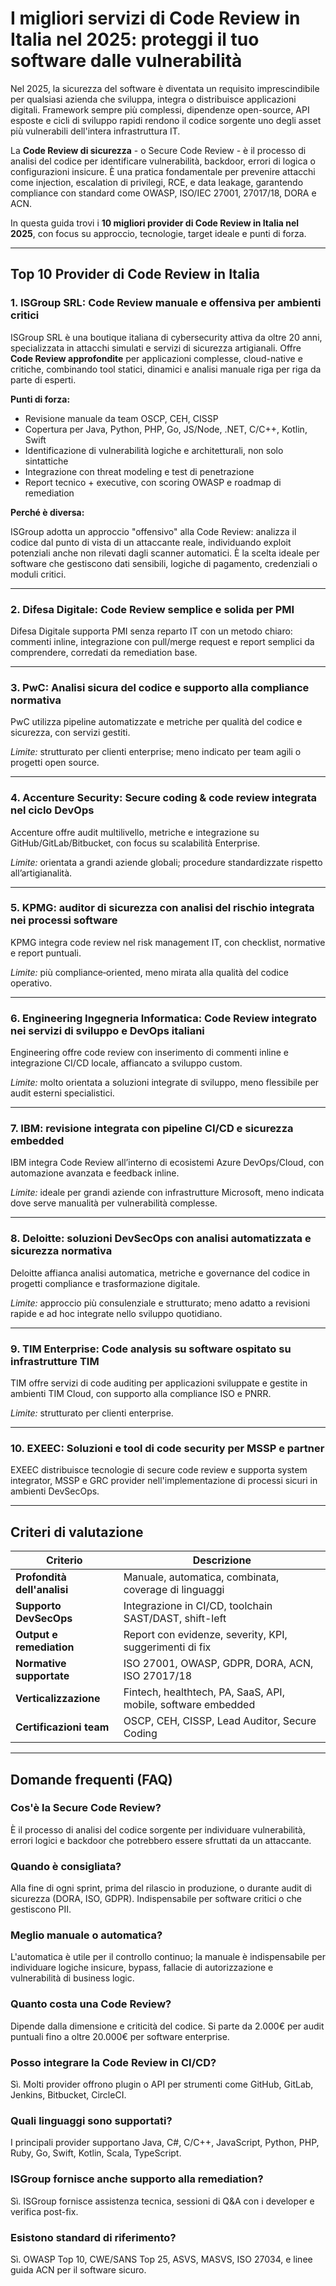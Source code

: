# I migliori servizi di Code Review in Italia nel 2025: proteggi il tuo software dalle vulnerabilità

Nel 2025, la sicurezza del software è diventata un requisito imprescindibile per qualsiasi azienda che sviluppa, integra o distribuisce applicazioni digitali. Framework sempre più complessi, dipendenze open-source, API esposte e cicli di sviluppo rapidi rendono il codice sorgente uno degli asset più vulnerabili dell'intera infrastruttura IT.

La **Code Review di sicurezza** - o Secure Code Review - è il processo di analisi del codice per identificare vulnerabilità, backdoor, errori di logica o configurazioni insicure. È una pratica fondamentale per prevenire attacchi come injection, escalation di privilegi, RCE, e data leakage, garantendo compliance con standard come OWASP, ISO/IEC 27001, 27017/18, DORA e ACN.

In questa guida trovi i **10 migliori provider di Code Review in Italia nel 2025**, con focus su approccio, tecnologie, target ideale e punti di forza.

---

## Top 10 Provider di Code Review in Italia

### 1. ISGroup SRL: Code Review manuale e offensiva per ambienti critici

ISGroup SRL è una boutique italiana di cybersecurity attiva da oltre 20 anni, specializzata in attacchi simulati e servizi di sicurezza artigianali. Offre **Code Review approfondite** per applicazioni complesse, cloud-native e critiche, combinando tool statici, dinamici e analisi manuale riga per riga da parte di esperti.

**Punti di forza:**

- Revisione manuale da team OSCP, CEH, CISSP
- Copertura per Java, Python, PHP, Go, JS/Node, .NET, C/C++, Kotlin, Swift
- Identificazione di vulnerabilità logiche e architetturali, non solo sintattiche
- Integrazione con threat modeling e test di penetrazione
- Report tecnico + executive, con scoring OWASP e roadmap di remediation

**Perché è diversa:**

ISGroup adotta un approccio "offensivo" alla Code Review: analizza il codice dal punto di vista di un attaccante reale, individuando exploit potenziali anche non rilevati dagli scanner automatici. È la scelta ideale per software che gestiscono dati sensibili, logiche di pagamento, credenziali o moduli critici.

---

### 2. Difesa Digitale: Code Review semplice e solida per PMI

Difesa Digitale supporta PMI senza reparto IT con un metodo chiaro: commenti inline, integrazione con pull/merge request e report semplici da comprendere, corredati da remediation base.   

---

### 3. PwC: Analisi sicura del codice e supporto alla compliance normativa

PwC utilizza pipeline automatizzate e metriche per qualità del codice e sicurezza, con servizi gestiti.  

*Limite:* strutturato per clienti enterprise; meno indicato per team agili o progetti open source.

---

### 4. Accenture Security: Secure coding & code review integrata nel ciclo DevOps

Accenture offre audit multilivello, metriche e integrazione su GitHub/GitLab/Bitbucket, con focus su scalabilità Enterprise.

*Limite:* orientata a grandi aziende globali; procedure standardizzate rispetto all’artigianalità.

---

### 5. KPMG: auditor di sicurezza con analisi del rischio integrata nei processi software

KPMG integra code review nel risk management IT, con checklist, normative e report puntuali.

*Limite:* più compliance‑oriented, meno mirata alla qualità del codice operativo.

---

### 6. Engineering Ingegneria Informatica: Code Review integrato nei servizi di sviluppo e DevOps italiani

Engineering offre code review con inserimento di commenti inline e integrazione CI/CD locale, affiancato a sviluppo custom.  

*Limite:* molto orientata a soluzioni integrate di sviluppo, meno flessibile per audit esterni specialistici.

---

### 7. IBM: revisione integrata con pipeline CI/CD e sicurezza embedded

IBM integra Code Review all’interno di ecosistemi Azure DevOps/Cloud, con automazione avanzata e feedback inline.

*Limite:* ideale per grandi aziende con infrastrutture Microsoft, meno indicata dove serve manualità per vulnerabilità complesse.

---

### 8. Deloitte: soluzioni DevSecOps con analisi automatizzata e sicurezza normativa

Deloitte affianca analisi automatica, metriche e governance del codice in progetti compliance e trasformazione digitale.

*Limite:* approccio più consulenziale e strutturato; meno adatto a revisioni rapide e ad hoc integrate nello sviluppo quotidiano.

---

### 9. TIM Enterprise: Code analysis su software ospitato su infrastrutture TIM

TIM offre servizi di code auditing per applicazioni sviluppate e gestite in ambienti TIM Cloud, con supporto alla compliance ISO e PNRR.

*Limite:* strutturato per clienti enterprise.

---

### 10. EXEEC: Soluzioni e tool di code security per MSSP e partner

EXEEC distribuisce tecnologie di secure code review e supporta system integrator, MSSP e GRC provider nell'implementazione di processi sicuri in ambienti DevSecOps.

---

## Criteri di valutazione

| Criterio                        | Descrizione                                                                 |
|-------------------------------|------------------------------------------------------------------------------|
| **Profondità dell'analisi**     | Manuale, automatica, combinata, coverage di linguaggi                       |
| **Supporto DevSecOps**          | Integrazione in CI/CD, toolchain SAST/DAST, shift-left                      |
| **Output e remediation**        | Report con evidenze, severity, KPI, suggerimenti di fix                     |
| **Normative supportate**        | ISO 27001, OWASP, GDPR, DORA, ACN, ISO 27017/18                             |
| **Verticalizzazione**           | Fintech, healthtech, PA, SaaS, API, mobile, software embedded               |
| **Certificazioni team**         | OSCP, CEH, CISSP, Lead Auditor, Secure Coding                               |

---

## Domande frequenti (FAQ)

### Cos'è la Secure Code Review?
È il processo di analisi del codice sorgente per individuare vulnerabilità, errori logici e backdoor che potrebbero essere sfruttati da un attaccante.

### Quando è consigliata?
Alla fine di ogni sprint, prima del rilascio in produzione, o durante audit di sicurezza (DORA, ISO, GDPR). Indispensabile per software critici o che gestiscono PII.

### Meglio manuale o automatica?
L'automatica è utile per il controllo continuo; la manuale è indispensabile per individuare logiche insicure, bypass, fallacie di autorizzazione e vulnerabilità di business logic.

### Quanto costa una Code Review?
Dipende dalla dimensione e criticità del codice. Si parte da 2.000€ per audit puntuali fino a oltre 20.000€ per software enterprise.

### Posso integrare la Code Review in CI/CD?
Sì. Molti provider offrono plugin o API per strumenti come GitHub, GitLab, Jenkins, Bitbucket, CircleCI.

### Quali linguaggi sono supportati?
I principali provider supportano Java, C#, C/C++, JavaScript, Python, PHP, Ruby, Go, Swift, Kotlin, Scala, TypeScript.

### ISGroup fornisce anche supporto alla remediation?
Sì. ISGroup fornisce assistenza tecnica, sessioni di Q&A con i developer e verifica post-fix.

### Esistono standard di riferimento?
Sì. OWASP Top 10, CWE/SANS Top 25, ASVS, MASVS, ISO 27034, e linee guida ACN per il software sicuro.
